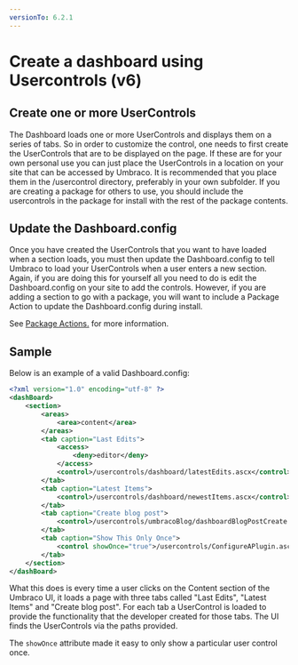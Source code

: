 ```yaml
---
versionTo: 6.2.1
---
```


# Create a dashboard using Usercontrols (v6)

## Create one or more UserControls

The Dashboard loads one or more UserControls and displays them on a series of tabs. So in order to customize the control, one needs to first create the UserControls that are to be displayed on the page. If these are for your own personal use you can just place the UserControls in a location on your site that can be accessed by Umbraco. It is recommended that you place them in the /usercontrol directory, preferably in your own subfolder. If you are creating a package for others to use, you should include the usercontrols in the package for install with the rest of the package contents.

## Update the Dashboard.config

Once you have created the UserControls that you want to have loaded when a section loads, you must then update the Dashboard.config to tell Umbraco to load your UserControls when a user enters a new section. Again, if you are doing this for yourself all you need to do is edit the Dashboard.config on your site to add the controls. However, if you are adding a section to go with a package, you will want to include a Package Action to update the Dashboard.config during install.

See [Package Actions.](../../../Reference/Packaging/index.md) for more information.

## Sample

Below is an example of a valid Dashboard.config:

```xml
<?xml version="1.0" encoding="utf-8" ?>
<dashBoard>
    <section>
        <areas>
            <area>content</area>
        </areas>
        <tab caption="Last Edits">
            <access>
                <deny>editor</deny>
            </access>
            <control>/usercontrols/dashboard/latestEdits.ascx</control>
        </tab>
        <tab caption="Latest Items">
            <control>/usercontrols/dashboard/newestItems.ascx</control>
        </tab>
        <tab caption="Create blog post">
            <control>/usercontrols/umbracoBlog/dashboardBlogPostCreate.ascx</control>
        </tab>
        <tab caption="Show This Only Once">
            <control showOnce="true">/usercontrols/ConfigureAPlugin.ascx</control>
        </tab>
    </section>
</dashBoard>
```

What this does is every time a user clicks on the Content section of the Umbraco UI, it loads a page with three tabs called "Last Edits", "Latest Items" and "Create blog post". For each tab a UserControl is loaded to provide the functionality that the developer created for those tabs. The UI finds the UserControls via the paths provided.

The `showOnce` attribute made it easy to only show a particular user control once.